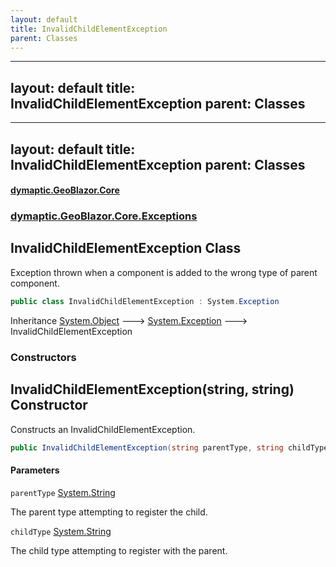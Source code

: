 ```yaml
---
layout: default
title: InvalidChildElementException
parent: Classes
---
```

---
layout: default
title: InvalidChildElementException
parent: Classes
---
---
layout: default
title: InvalidChildElementException
parent: Classes
---
#### [dymaptic.GeoBlazor.Core](index.html 'index')
### [dymaptic.GeoBlazor.Core.Exceptions](index.html#dymaptic.GeoBlazor.Core.Exceptions 'dymaptic.GeoBlazor.Core.Exceptions')

## InvalidChildElementException Class

Exception thrown when a component is added to the wrong type of parent component.

```csharp
public class InvalidChildElementException : System.Exception
```

Inheritance [System.Object](https://docs.microsoft.com/en-us/dotnet/api/System.Object 'System.Object') &#129106; [System.Exception](https://docs.microsoft.com/en-us/dotnet/api/System.Exception 'System.Exception') &#129106; InvalidChildElementException
### Constructors

<a name='dymaptic.GeoBlazor.Core.Exceptions.InvalidChildElementException.InvalidChildElementException(string,string)'></a>

## InvalidChildElementException(string, string) Constructor

Constructs an InvalidChildElementException.

```csharp
public InvalidChildElementException(string parentType, string childType);
```
#### Parameters

<a name='dymaptic.GeoBlazor.Core.Exceptions.InvalidChildElementException.InvalidChildElementException(string,string).parentType'></a>

`parentType` [System.String](https://docs.microsoft.com/en-us/dotnet/api/System.String 'System.String')

The parent type attempting to register the child.

<a name='dymaptic.GeoBlazor.Core.Exceptions.InvalidChildElementException.InvalidChildElementException(string,string).childType'></a>

`childType` [System.String](https://docs.microsoft.com/en-us/dotnet/api/System.String 'System.String')

The child type attempting to register with the parent.


